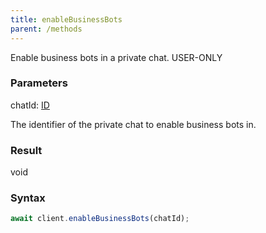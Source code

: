 ```yaml
---
title: enableBusinessBots
parent: /methods
---
```


Enable business bots in a private chat.<span class="select-none"> <span class="inline-flex w-fit items-center"><span class="w-fit bg-dbt px-1.5 rounded-md select-none text-fgt text-[10px]">USER-ONLY</span></span> </span>

### Parameters 

<div class="flex flex-col gap-3"><div><div class="font-mono" id="p_chatId" data-anchor><span class="font-bold">chatId</span><span class="opacity-50">:</span> <a href="/gh/types/id"  >ID</a></div><div class="pl-3"><div class="no-margin">

The identifier of the private chat to enable business bots in.

</div></div></div></div>

### Result 

<div class="font-mono"><span>void</span></div>

### Syntax

```ts
await client.enableBusinessBots(chatId);
```



